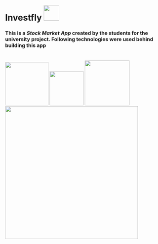 # Investfly   <img src="https://github.com/unais5/Virtual-Stock-Market/blob/main/app/Static/img/logo1.png" width="50">

### This is a _Stock Market App_ created by the students for the university project. Following technologies were used behind building this app
#
<img src="https://cdn3.iconfinder.com/data/icons/logos-and-brands-adobe/512/267_Python-512.png" width="140"> <img src="https://www.probytes.net/wp-content/uploads/2018/10/flask-logo-png-transparent.png" width="110"> <img src="https://upload.wikimedia.org/wikipedia/commons/thumb/9/97/Sqlite-square-icon.svg/256px-Sqlite-square-icon.svg.png" width="145"> <img src="https://clipart.info/images/ccovers/1499794874html5-js-css3-logo-png.png" width="430">
